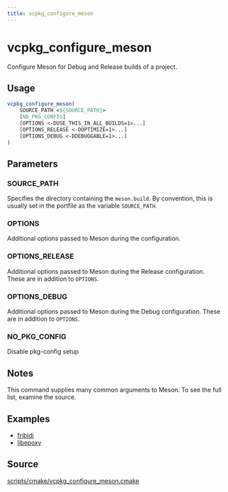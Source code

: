 ```yaml
---
title: vcpkg_configure_meson
---
```


# vcpkg_configure_meson

Configure Meson for Debug and Release builds of a project.

## Usage
```cmake
vcpkg_configure_meson(
    SOURCE_PATH <${SOURCE_PATH}>
    [NO_PKG_CONFIG]
    [OPTIONS <-DUSE_THIS_IN_ALL_BUILDS=1>...]
    [OPTIONS_RELEASE <-DOPTIMIZE=1>...]
    [OPTIONS_DEBUG <-DDEBUGGABLE=1>...]
)
```

## Parameters
### SOURCE_PATH
Specifies the directory containing the `meson.build`.
By convention, this is usually set in the portfile as the variable `SOURCE_PATH`.

### OPTIONS
Additional options passed to Meson during the configuration.

### OPTIONS_RELEASE
Additional options passed to Meson during the Release configuration. These are in addition to `OPTIONS`.

### OPTIONS_DEBUG
Additional options passed to Meson during the Debug configuration. These are in addition to `OPTIONS`.

### NO_PKG_CONFIG
Disable pkg-config setup 

## Notes
This command supplies many common arguments to Meson. To see the full list, examine the source.

## Examples

* [fribidi](https://github.com/Microsoft/vcpkg/blob/master/ports/fribidi/portfile.cmake)
* [libepoxy](https://github.com/Microsoft/vcpkg/blob/master/ports/libepoxy/portfile.cmake)

## Source
[scripts/cmake/vcpkg\_configure\_meson.cmake](https://github.com/Microsoft/vcpkg/blob/master/scripts/cmake/vcpkg_configure_meson.cmake)

